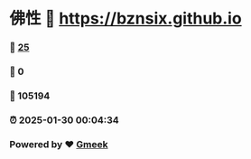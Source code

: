 # 佛性 :link: https://bznsix.github.io 
### :page_facing_up: [25](https://bznsix.github.io/tag.html) 
### :speech_balloon: 0 
### :hibiscus: 105194 
### :alarm_clock: 2025-01-30 00:04:34 
### Powered by :heart: [Gmeek](https://github.com/Meekdai/Gmeek)
